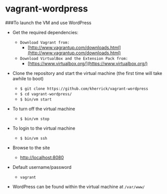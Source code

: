 vagrant-wordpress
================

###To launch the VM and use WordPress

* Get the required dependencies:
  * `Download Vagrant from:`
    * [http://www.vagrantup.com/downloads.html](http://www.vagrantup.com/downloads.html)
  * `Download VirtualBox and the Extension Pack from:`
    * [https://www.virtualbox.org/](https://www.virtualbox.org/)

* Clone the repository and start the virtual machine (the first time will take awhile to boot)
  * `$ git clone https://github.com/kherrick/vagrant-wordpress`
  * `$ cd vagrant-wordpress/`
  * `$ bin/vm start`

* To turn off the virtual machine
  * `$ bin/vm stop`

* To login to the virtual machine
  * `$ bin/vm ssh`

* Browse to the site
  * [http://localhost:8080](http://localhost:8080)

* Default username/password
  * `vagrant`

* WordPress can be found within the virtual machine at `/var/www/`

